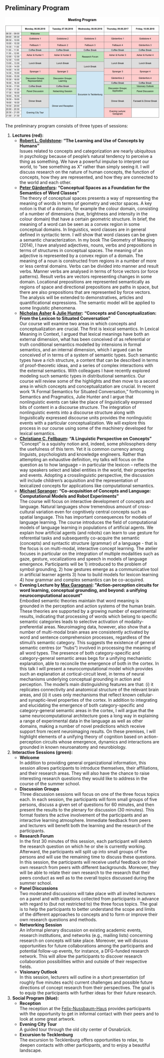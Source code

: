 ## Preliminary Program

![Image](../_files/pictures/CARLA_SS_program.png)

The preliminary program consists of three types of sessions:

1. **Lectures (red):**
    - **[Robert L. Goldstone](http://psych.indiana.edu/faculty/rgoldsto.php): “The Learning and Use of Concepts by Humans”**  
Issues related to concepts and categorization are nearly ubiquitous in psychology because of people’s natural tendency to perceive a thing as something.
We have a powerful impulse to interpret our world, to “see something as X” rather than simply seeing it. I will discuss research on the nature of human
concepts, the function of concepts, how they are represented, and how they are connected to the world and each other.
    - **[Peter Gärdenfors](http://www.fil.lu.se/en/person/PeterGardenfors): “Conceptual Spaces as a Foundation for the Semantics of Word Classes”**  
The theory of conceptual spaces presents a way of representing the meaning of words in terms of geometry and vector spaces. A key notion is that of a
domain, for example the colour domain, consisting of a number of dimensions (hue, brightness and intensity in the colour domain) that have a certain
geometric structure. In brief, the meaning of a word can be seen as a convex region in some conceptual domains. In linguistics, word classes are in
general defined in syntactic term. I will show that word classes can be given a semantic characterization. In my book The Geometry of Meaning (2014),
I have analysed adjectives, nouns, verbs and prepositions in terms of structures in conceptual spaces. The meaning of an adjective is represented by a
convex region of a domain. The meaning of a noun is constructed from regions in a number of more or less central domains. Verbs can be divided into
manner and result verbs. Manner verbs are analysed in terms of force vectors (or force patterns). Result verbs are vectors representing changes in some
domain. Locational prepositions are represented semantically as regions of space and directional prepositions are paths in space, but there are also 
prepositions that are represented by force vectors. The analysis will be extended to demonstratives, articles and quantificational expressions. The 
semantic model will be applied to some linguistic phenomena.
    - **[Nicholas Asher](https://www.irit.fr/~Nicholas.Asher/) & [Julie Hunter](http://www.juliejhunter.com/): “Concepts and Conceptualization: From
    the Lexicon to Situated Conversation”**    
Our course will examine two areas in which concepts and conceptualization are crucial. The first is lexical semantics. In Lexical Meaning in Context, I
argued that lexical meanings have both an external dimension, what has been conceived of as referential or truth conditional semantics modelled by 
intensions in formal semantics, and an internal dimension, which I argued can be conceived of in terms of a system of semantic types. Such semantic 
types have a rich structure, a content that can be described in terms of proof-theoretic ideas, and a series of complex interactions with the external
semantics. With colleagues I have recently explored modeling such semantic types in distributional semantics. Our course will review some of the
highlights and then move to a second area in which concepts and conceptualization are crucial. In recent work “A Formal Semantics for Situated 
Conversation,” forthcoming in Semantics and Pragmatics, Julie Hunter and I argue that nonlinguistic events can take the place of linguistically 
expressed bits of content in a discourse structure. The integration of nonlinguistic events into a discourse structure along with linguistically 
expressed discourse units provides the nonlinguistic events with a particular conceptualization. We will explore this process in our course using some 
of the machinery developed for lexical semantics.
    - **[Christiane C. Fellbaum](https://www.cs.princeton.edu/~fellbaum/): “A Linguistic Perspective on Concepts”**  
“Concept” is a squishy notion and, indeed, some philosophers deny the usefulness of this term. Yet it is common currency among linguists, psychologists
and knowledge engineers. Rather than attempting an exhaustive definition, my talks will focus on the question as to how language – in particular the 
lexicon – reflects the way speakers select and label entities in the world, their properties and events. Adopting a crosslinguistic perspective, the
discussion will include children’s acquisition and the representation of lexicalized concepts for applications like computational semantics.
    - **[Michael Spranger](https://sites.google.com/view/michaelspranger/): “Co-acquisition of Concepts and Language: Computational Models and Robot
    Experiments”**  
The course will focus on interactive development of concepts and language. Natural languages show tremendous amount of cross-cultural variation even for
cognitively central concepts such as spatial language. This has important consequences for models of language learning. The course introduces the field
of computational models of language learning in populations of artificial agents. We explain how artificial agents (and robots) can learn to use gesture
for referential tasks and subsequently co-acquire the semantic (concepts) and syntactic structure (grammar) of a language - that is the focus is on 
multi-modal, interactive concept learning. The atelier focuses in particular on the integration of multiple modalities such as gaze, gesture,
vocalizations and speech in models of language emergence. Participants will be 1) introduced to the problem of symbol grounding, 2) how gestures emerge 
as a communicative tool in artificial learner agents 3) how to build models for lexicon learning 4) how grammar and complex semantics can be co-acquired.
    - **Evening Lecture by [Max Garagnani](https://www.gold.ac.uk/computing/people/garagnani-max/): "Action-perception circuits for word learning,
    conceptual grounding, and beyond: a unifying neurocomputational account"**  
Embodied semantic theories maintain that word meaning is grounded in the perception and action systems of the human brain. These theories are supported
by a growing number of experimental results, indicating that processing of words which belong to specific semantic categories leads to selective 
activation of modality-preferential areas. Neuroimaging data, however, also show that a number of multi-modal brain areas are consistently activated by
word and sentence comprehension processes, regardless of the stimuli’s semantic category. This suggests the existence of general semantic centres (or 
“hubs”) involved in processing the  meaning of all word types. The presence of both category-specific and category-general semantic areas begs for a 
unifying mechanistic explanation, able to reconcile the emergence of both in the cortex. In this talk I will present a neurocomputational model which 
provides such an explanation at cortical-circuit level, in terms of neural mechanisms underlying conceptual grounding in action and perception. The 
model’s main distinguishing features are that: (i) it replicates connectivity and anatomical structure of the relevant brain areas, and (ii) it uses only
mechanisms that reflect known cellular- and synaptic-level properties of the cortex. In addition to integrating and elucidating the emergence of both 
category-specific and category-general semantic areas in the cortex, I will argue that the same neurocomputational architecture goes a long way in 
explaining a range of experimental data in the language as well as other domains, making a number of novel predictions which receive support from recent 
neuroimaging results. On these premises, I will highlight elements of a unifying theory of cognition based on action-perception circuits whose emergence, 
dynamics and interactions are grounded in known neuroanatomy and neurobiology.
2. **Interactive Sessions (green):**
    - **Welcome**  
In addition to providing general organizational information, this session allows participants to introduce themselves, their affiliations, and their 
research areas. They will also have the chance to raise interesting research questions they would like to address in the course of the summer school.
    - **Discussion Groups**  
Three discussion sessions will focus on one of the three focus topics each. In each session, the participants will form small groups of five persons, 
discuss a given set of questions for 60 minutes, and then present the results to the plenary for discussion (30 minutes). This format fosters the active
involvement of the participants and an interactive learning atmosphere. Immediate feedback from peers and lecturers will benefit both the learning and the
research of the participants.
    - **Research Forum**  
In the first 30 minutes of this session, each participant will sketch the research question on which he or she is currently working. Afterward, the 
participants will split up into small groups of five persons and will use the remaining time to discuss these questions. In this session, the participants
will receive useful feedback on their own research from peers with different backgrounds. Moreover, they will be able to relate their own research to the
research that their peers conduct as well as to the overall topics discussed during the summer school.
    - **Panel Discussions**  
Two moderated discussions will take place with all invited lecturers on a panel and with questions collected from participants in advance with regard to 
(but not restricted to) the three focus topics. The goal is to help the participants to better understand the scope and limits of the different approaches 
to concepts and to form or improve their own research questions and methods.
    - **Networking Session**  
An informal plenary discussion on existing academic events, research institutions, and networks (e.g., mailing lists) concerning research on concepts will
take place. Moreover, we will discuss opportunities for future collaborations among the participants and potential follow-up events, for instance, a 
DFG-funded research network. This will allow the participants to discover research collaboration possibilities within and outside of their respective fields.
    - **Visionary Outlook**  
In this session, lecturers will outline in a short presentation (of roughly five minutes each) current challenges and possible future directions of concept
research from their perspectives. The goal is to equip the participants with further ideas for their future research.
3. **Social Program (blue):**
    - **Reception**  
The reception at the [Felix-Nussbaum-Haus](https://www.osnabrueck.de/fnh/english/the-painter.html) provides participants with the opportunity to get in 
informal contact with their peers and to look at some great artwork.
    - **Evening City Tour**  
A guided tour through the old city center of Osnabrück.
    - **Excursion to Tecklenburg**  
The excursion to Tecklenburg offers opportunities to relax, to deepen contacts with other participants, and to enjoy a beautiful landscape.
